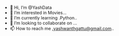 - 👋 Hi, I’m @YashData
- 👀 I’m interested in Movies...
- 🌱 I’m currently learning .Python..
- 💞️ I’m looking to collaborate on ...
- 📫 How to reach me .yashwanthgattu@gmail.com..

<!---
YashData/YashData is a ✨ special ✨ repository because its `README.md` (this file) appears on your GitHub profile.
You can click the Preview link to take a look at your changes.
--->
